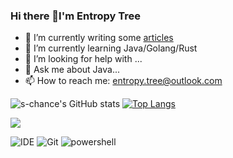### Hi there 👋I'm Entropy Tree

<!--
**s-chance/s-chance** is a ✨ _special_ ✨ repository because its `README.md` (this file) appears on your GitHub profile.

Here are some ideas to get you started:

- 🔭 I’m currently working on ...
- 🌱 I’m currently learning ...
- 👯 I’m looking to collaborate on ...
- 🤔 I’m looking for help with ...
- 💬 Ask me about ...
- 📫 How to reach me: 
- 😄 Pronouns: ...
- ⚡ Fun fact: ...
-->


- 🔭 I’m currently writing some [articles](https://s-chance.github.io/)
- 🌱 I’m currently learning Java/Golang/Rust
- 🤔 I’m looking for help with ...
- 💬 Ask me about Java...
- 📫 How to reach me: <entropy.tree@outlook.com>

![s-chance's GitHub stats](https://github-readme-stats.vercel.app/api?username=s-chance&show_icons=true&theme=tokyonight)
[![Top Langs](https://github-readme-stats.vercel.app/api/top-langs/?username=s-chance&layout=compact)](https://github.com/s-chance/github-readme-stats)

<img src="https://cdn.jsdelivr.net/gh/s-chance/firgure-bed/img/202301081731114.png"/>

![IDE](https://img.shields.io/badge/IntelliJ_IDEA-000000.svg?style=for-the-badge&logo=intellij-idea&logoColor=white)
![Git](https://img.shields.io/badge/GIT-E44C30?style=for-the-badge&logo=git&logoColor=white)
![powershell](	https://img.shields.io/badge/powershell-5391FE?style=for-the-badge&logo=powershell&logoColor=white)

